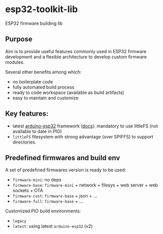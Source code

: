 # esp32-toolkit-lib
ESP32 firmware building lib

## Purpose

Aim is to provide useful features commonly used in ESP32 firmware development and a flexible architecture to develop custom firmware modules. 

Several other benefits among which:
- no boilerplate code
- fully automated build process
- ready to code workspace (available as build artifacts)
- easy to maintain and customize 

## Key features:
- latest [arduino-esp32](https://github.com/espressif/arduino-esp32) framework ([docs](https://docs.espressif.com/projects/arduino-esp32/en/latest/)): mandatory to use littleFS (not available to date in PIO)
- `littleFS` filesystem with strong advantage (over SPIFFS) to support directories. 

## Predefined firmwares and build env
A set of predefined firmwares version is ready to be used:

- `firmware-mini`: no deps
- `firmware-base`: `firmware-mini` + network + filesys + web server + web sockets + OTA
- `firmware-cust`: `firmware-base` + json + ...
- `firmware-full`: `firmware-base` + ...

Customized PIO build environments:
- `legacy`
- `latest`: using latest `arduino-esp32` (v2)
